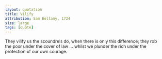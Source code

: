 ```yaml
---
layout: quotation
title: Vilify
attribution: Sam Bellamy, 1724
size: large
tags: [quote]
---
```


They vilify us the scoundrels do, when there is only this difference; they rob 
the poor under the cover of law ... whilst we plunder the rich under the protection 
of our own courage.
